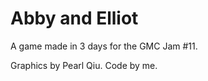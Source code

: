 # Abby and Elliot

A game made in 3 days for the GMC Jam #11. 

Graphics by Pearl Qiu. Code by me. 
